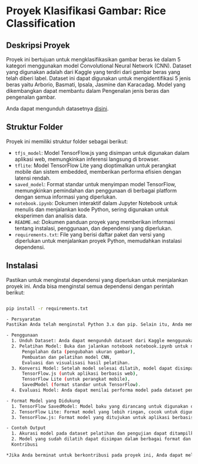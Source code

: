 # Proyek Klasifikasi Gambar: Rice Classification

## Deskripsi Proyek
Proyek ini bertujuan untuk mengklasifikasikan gambar beras ke dalam 5 kategori menggunakan model Convolutional Neural Network (CNN). Dataset yang digunakan adalah dari Kaggle yang terdiri dari gambar beras yang telah diberi label. Dataset ini dapat digunakan untuk mengidentifikasi 5 jenis beras yaitu Arborio, Basmati, Ipsala, Jasmine dan Karacadag. Model yang dikembangkan dapat membantu dalam Pengenalan jenis beras dan pengenalan gambar.

Anda dapat mengunduh datasetnya [disini](https://www.kaggle.com/datasets/ayanwap7/rice-image-dataset-train-test-split).

## Struktur Folder
Proyek ini memiliki struktur folder sebagai berikut:
- `tfjs_model`: Model TensorFlow.js yang disimpan untuk digunakan dalam aplikasi web, memungkinkan inferensi langsung di browser.
- `tflite`: Model TensorFlow Lite yang dioptimalkan untuk perangkat mobile dan sistem embedded, memberikan performa efisien dengan latensi rendah.
- `saved_model`: Format standar untuk menyimpan model TensorFlow, memungkinkan pemindahan dan penggunaan di berbagai platform dengan semua informasi yang diperlukan.
- `notebook.ipynb`: Dokumen interaktif dalam Jupyter Notebook untuk menulis dan menjalankan kode Python, sering digunakan untuk eksperimen dan analisis data.
- `README.md`: Dokumen panduan proyek yang memberikan informasi tentang instalasi, penggunaan, dan dependensi yang diperlukan.
- `requirements.txt`: File yang berisi daftar paket dan versi yang diperlukan untuk menjalankan proyek Python, memudahkan instalasi dependensi.

## Instalasi
Pastikan untuk menginstal dependensi yang diperlukan untuk menjalankan proyek ini. Anda bisa menginstal semua dependensi dengan perintah berikut:

```bash

pip install -r requirements.txt

- Persyaratan
Pastikan Anda telah menginstal Python 3.x dan pip. Selain itu, Anda memerlukan beberapa paket seperti tensorflow, numpy, kaggle dan paket paket lainnya, yang terdaftar dalam file requirements.txt.

- Penggunaan
  1. Unduh Dataset: Anda dapat mengunduh dataset dari Kaggle menggunakan API Kaggle atau mengunggahnya secara manual ke Google Colab atau Jupyter Notebook.
  2. Pelatihan Model: Buka dan jalankan notebook notebook.ipynb untuk melatih model CNN dengan menggunakan dataset gambar beras.Notebook ini mencakup:
      Pengolahan data (pengubahan ukuran gambar),
      Pembuatan dan pelatihan model CNN,
      Evaluasi dan visualisasi hasil pelatihan.
  3. Konversi Model: Setelah model selesai dilatih, model dapat disimpan dalam beberapa format seperti:
      TensorFlow.js (untuk aplikasi berbasis web),
      TensorFlow Lite (untuk perangkat mobile),
      SavedModel (format standar untuk TensorFlow).
  4. Evaluasi Model: Anda dapat menilai performa model pada dataset pengujian dan melihat akurasi serta loss yang tercatat selama proses pelatihan.

- Format Model yang Didukung
  1. TensorFlow SavedModel: Model baku yang dirancang untuk digunakan dalam TensorFlow, memungkinkan penyimpanan, pemuatan, dan pemindahan dengan mudah.
  2. TensorFlow Lite: Format model yang lebih ringan, cocok untuk digunakan pada perangkat mobile dan sistem embedded.
  3. TensorFlow.js: Format model yang ditujukan untuk aplikasi berbasis web.

- Contoh Output
  1. Akurasi model pada dataset pelatihan dan pengujian dapat ditampilkan dalam bentuk grafik.
  2. Model yang sudah dilatih dapat disimpan dalam berbagai format dan digunakan untuk inferensi di berbagai platform.
  Kontribusi

*Jika Anda berminat untuk berkontribusi pada proyek ini, Anda dapat melakukan fork dan membuat pull request untuk memperbaiki model atau menambahkan fitur baru.
